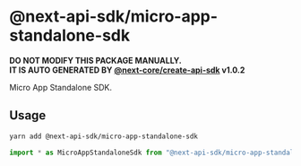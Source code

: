 # @next-api-sdk/micro-app-standalone-sdk

**DO NOT MODIFY THIS PACKAGE MANUALLY.**  
**IT IS AUTO GENERATED BY [@next-core/create-api-sdk] v1.0.2**

Micro App Standalone SDK.

## Usage

```bash
yarn add @next-api-sdk/micro-app-standalone-sdk
```

```ts
import * as MicroAppStandaloneSdk from "@next-api-sdk/micro-app-standalone-sdk";
```

[@next-core/create-api-sdk]: https://github.com/easyops-cn/next-core/tree/master/packages/create-api-sdk
